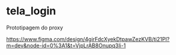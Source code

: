 # tela_login

Prototipagem do proxy

https://www.figma.com/design/4girFdcXyekDtpawZezKVB/ti21PI?m=dev&node-id=0%3A1&t=VjpLrAB8Onupq3Ii-1
